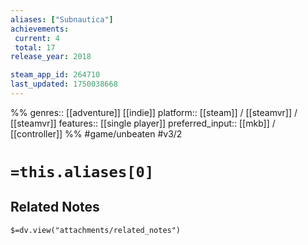 ```yaml
---
aliases: ["Subnautica"]
achievements:
 current: 4
 total: 17
release_year: 2018

steam_app_id: 264710
last_updated: 1750038668
---
```

%%
genres:: [[adventure]] [[indie]]
platform:: [[steam]] / [[steamvr]] / [[steamvr]]
features:: [[single player]]
preferred_input:: [[mkb]] / [[controller]]
%%
#game/unbeaten
#v3/2

# `=this.aliases[0]`
## Related Notes
`$=dv.view("attachments/related_notes")`